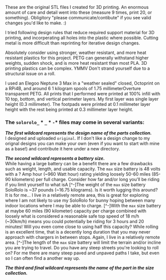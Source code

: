 These are the original STL files I created for 3D printing. An enormous amount of care and detail went into these (measure 9 times, print 20, or something). Obligitory "please communicate/contibute" if you see valid changes you'd like to make. :)

I tried following design rules that reduce required support material for 3D printing, and incorperating all holes into the plastic where possible. Cutting metal is more difficult than reprinting for iterative design changes.

Absolutely consider using stronger, weather resistant, and more heat resistant plastics for this project. PETG can generally withstand higher weights, sudden shock, and is more heat resistant than most PLA. 3D printing plastics can be complex. YMMV Don't strand yourself due to a structural issue on a roll.

I used an Elegoo Neptune 3 Max in a "weather sealed" closed, Octoprint on a RPi4B, and around 6 1 kilogram spools of 1.75 millimeterOverture transparent PETG. All prints that I performed were printed at 100% infill with 10 top, bottom, and vertical perimeter layers. My first layer was single layer height (0.3 millimeter). The footpads were printed at 0.1 millimeter layer height with the rest being printed at 0.3 millimeter layer height.

### The `solorolo_` * `_` * `-`* files may come in several variants:  
***The first wildcard represents the design name of the parts collection.***  
I designed and uploaded `original`. If I don't like a design change to my orignal designs you can make your own (even if you want to start with mine as a base!) and contribute it here under a new directory.

***The second wildcard represents a battery size.***  
While having a large battery can be a benefit there are a few drawbacks such as weight, length, and usable capacity. The `max` size battery is 48 volts with a ? Amp hour (~960 Watt hour) rating yielding loosely 50-60 miles (85-90 kilometers) per full charge.
Consider how far and/or long you'll be riding if you limit yourself to what isA
[^-]The weight of the `max` size battery SoloRolo is ~37 pounds (~16.75 kilograms). Is it worth lugging this around?
        It is for me... I live in a relatively remote area, this is great for exploring where I am not likely to use my SoloRolo for bunny hoping between many indoor locations where I may be able to charge.
[^-]With the `max` size battery at maybe 60 miles (90 kilometer) capacity per charge combined with loosely what is considered a reasonable safe top speed of 18 m/h (~30km/h) means you could potentially be riding for 3 hours and 20 minutes! Will you even come close to using half this capacity?
        While rolling is an excellent time, that is a decently long duration that you may never approach with chargers in between stops. Again, I live in a relatively remote area.
[^-]The length of the `max` size battery will limit the terrain and/or incline you are trying to travel. Do you have any steep streets you're looking to roll on?
        For me there are many steep paved and unpaved paths I take, but even so I can often find a another way up.

***The third and final wildcard represents the name of the part in the size collection.***  
